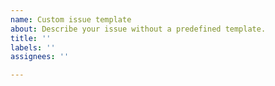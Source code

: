 ```yaml
---	
name: Custom issue template	
about: Describe your issue without a predefined template.	
title: ''	
labels: ''	
assignees: ''	

---
```

